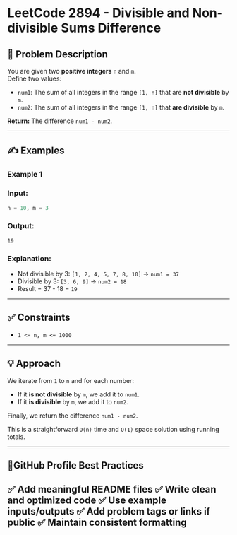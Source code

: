 # LeetCode 2894 - Divisible and Non-divisible Sums Difference

## 🧠 Problem Description

You are given two **positive integers** `n` and `m`.  
Define two values:

- `num1`: The sum of all integers in the range `[1, n]` that are **not divisible** by `m`.
- `num2`: The sum of all integers in the range `[1, n]` that **are divisible** by `m`.

**Return:** The difference `num1 - num2`.

---

## ✍️ Examples

### Example 1
### Input:
```python
n = 10, m = 3
```
### Output: 
```
19
```
### Explanation:
 + Not divisible by 3: `[1, 2, 4, 5, 7, 8, 10]` → `num1 = 37`
 + Divisible by 3: `[3, 6, 9]` → `num2 = 18`
 + Result = 37 - 18 = `19`
---
## ✅ Constraints

- `1 <= n, m <= 1000`

---

## 💡 Approach

We iterate from `1` to `n` and for each number:
- If it **is not divisible** by `m`, we add it to `num1`.
- If it **is divisible** by `m`, we add it to `num2`.

Finally, we return the difference `num1 - num2`.

This is a straightforward `O(n)` time and `O(1)` space solution using running totals.

---
## 🌟GitHub Profile Best Practices
  ✅ Add meaningful README files
  ✅ Write clean and optimized code
  ✅ Use example inputs/outputs
  ✅ Add problem tags or links if public
  ✅ Maintain consistent formatting
---

